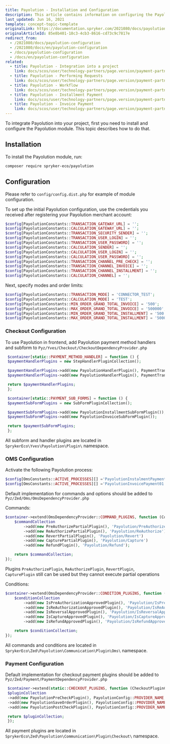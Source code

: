 ```yaml
---
title: Payolution - Installation and Configuration
description: This article contains information on configuring the Payolution module for the Spryker Commerce OS.
last_updated: Jun 16, 2021
template: concept-topic-template
originalLink: https://documentation.spryker.com/2021080/docs/payolution-configuration
originalArticleId: 85e8b401-18c3-4cb3-8616-cd73c9c7817e
redirect_from:
  - /2021080/docs/payolution-configuration
  - /2021080/docs/en/payolution-configuration
  - /docs/payolution-configuration
  - /docs/en/payolution-configuration
related:
  - title: Payolution - Integration into a project
    link: docs/scos/user/technology-partners/page.version/payment-partners/payolution/payolution-integration-into-a-project.html
  - title: Payolution - Performing Requests
    link: docs/scos/user/technology-partners/page.version/payment-partners/payolution/technical-details-and-howtos/payolution-performing-requests.html
  - title: Payolution - Workflow
    link: docs/scos/user/technology-partners/page.version/payment-partners/payolution/technical-details-and-howtos/payolution-workflow.html
  - title: Payolution - Installment Payment
    link: docs/scos/user/technology-partners/page.version/payment-partners/payolution/payolution-payment-methods/payolution-installment-payment.html
  - title: Payolution - Invoice Payment
    link: docs/scos/user/technology-partners/page.version/payment-partners/payolution/payolution-payment-methods/payolution-invoice-payment.html
---
```


To integrate Payolution into your project, first you need to install and configure the Payolution module. This topic describes how to do that.

## Installation

To install the Payolution module, run:

```Bash
composer require spryker-eco/payolution
```

## Configuration

Please refer to `config/config.dist.php` for example of module configuration.

To set up the initial Payolution configuration, use the credentials you received after registering your Payolution merchant account:

```php
$config[PayolutionConstants::TRANSACTION_GATEWAY_URL] = '';
$config[PayolutionConstants::CALCULATION_GATEWAY_URL] = '';
$config[PayolutionConstants::TRANSACTION_SECURITY_SENDER] = '';
$config[PayolutionConstants::TRANSACTION_USER_LOGIN] = '';
$config[PayolutionConstants::TRANSACTION_USER_PASSWORD] = '';
$config[PayolutionConstants::CALCULATION_SENDER] = '';
$config[PayolutionConstants::CALCULATION_USER_LOGIN] = '';
$config[PayolutionConstants::CALCULATION_USER_PASSWORD] = '';
$config[PayolutionConstants::TRANSACTION_CHANNEL_PRE_CHECK] = '';
$config[PayolutionConstants::TRANSACTION_CHANNEL_INVOICE] = '';
$config[PayolutionConstants::TRANSACTION_CHANNEL_INSTALLMENT] = '';
$config[PayolutionConstants::CALCULATION_CHANNEL] = '';
```

Next, specify modes and order limits:

```php
$config[PayolutionConstants::TRANSACTION_MODE] = 'CONNECTOR_TEST';
$config[PayolutionConstants::CALCULATION_MODE] = 'TEST';
$config[PayolutionConstants::MIN_ORDER_GRAND_TOTAL_INVOICE] = '500';
$config[PayolutionConstants::MAX_ORDER_GRAND_TOTAL_INVOICE] = '500000';
$config[PayolutionConstants::MIN_ORDER_GRAND_TOTAL_INSTALLMENT] = '500';
$config[PayolutionConstants::MAX_ORDER_GRAND_TOTAL_INSTALLMENT] = '500000';
 ```

### Checkout Configuration

To use Payolution in frontend, add Payolution payment method handlers and subform to `Pyz/Yves/Checkout/CheckoutDependencyProvider.php`

```php
 $container[static::PAYMENT_METHOD_HANDLER] = function () {
 $paymentHandlerPlugins = new StepHandlerPluginCollection();

 $paymentHandlerPlugins->add(new PayolutionHandlerPlugin(), PaymentTransfer::PAYOLUTION_INVOICE);
 $paymentHandlerPlugins->add(new PayolutionHandlerPlugin(), PaymentTransfer::PAYOLUTION_INSTALLMENT);

 return $paymentHandlerPlugins;
 };

 $container[static::PAYMENT_SUB_FORMS] = function () {
 $paymentSubFormPlugins = new SubFormPluginCollection();

 $paymentSubFormPlugins->add(new PayolutionInstallmentSubFormPlugin());
 $paymentSubFormPlugins->add(new PayolutionInvoiceSubFormPlugin());

 return $paymentSubFormPlugins;
 };
 ```

All subform and handler plugins are located in `SprykerEco\Yves\Payolution\Plugin\` namespace.

### OMS Configuration

Activate the following Payolution process:

```php
$config[OmsConstants::ACTIVE_PROCESSES][] ='PayolutionInstalmentPayment01',
$config[OmsConstants::ACTIVE_PROCESSES][] ='PayolutionInvoicePayment01',

 ```

Default implementation for commands and options should be added to `Pyz/Zed/Oms/OmsDependencyProvider.php`

Commands:

```php
$container->extend(OmsDependencyProvider::COMMAND_PLUGINS, function (CommandCollectionInterface $commandCollection) {
    $commandCollection
        ->add(new PreAuthorizePartialPlugin(), 'Payolution/PreAuthorize')
        ->add(new ReAuthorizePartialPlugin(), 'Payolution/ReAuthorize')
        ->add(new RevertPartialPlugin(), 'Payolution/Revert')
        ->add(new CapturePartialPlugin(), 'Payolution/Capture')
        ->add(new RefundPlugin(), 'Payolution/Refund');

    return $commandCollection;
});
```

Plugins `PreAuthorizePlugin`, `ReAuthorizePlugin`, `RevertPlugin`, `CapturePlugin` still can be used but they cannot execute partial operations

Conditions:

```php
$container->extend(OmsDependencyProvider::CONDITION_PLUGINS, function (ConditionCollectionInterface $conditionCollection) {
    $conditionCollection
        ->add(new IsPreAuthorizationApprovedPlugin(), 'Payolution/IsPreAuthorizationApproved')
        ->add(new IsReAuthorizationApprovedPlugin(), 'Payolution/IsReAuthorizationApproved')
        ->add(new IsReversalApprovedPlugin(), 'Payolution/IsReversalApproved')
        ->add(new IsCaptureApprovedPlugin(), 'Payolution/IsCaptureApproved')
        ->add(new IsRefundApprovedPlugin(), 'Payolution/IsRefundApproved');

    return $conditionCollection;
});
```

All commands and conditions are located in `SprykerEco\Zed\Payolution\Communication\Plugin\Oms\` namespace.

### Payment Configuration

Default implementation for checkout payment plugins should be added to `Pyz/Zed/Payment/PaymentDependencyProvider.php`

```php
 $container->extend(static::CHECKOUT_PLUGINS, function (CheckoutPluginCollection $pluginCollection) {
 $pluginCollection
 ->add(new PayolutionPreCheckPlugin(), PayolutionConfig::PROVIDER_NAME, static::CHECKOUT_PRE_CHECK_PLUGINS)
 ->add(new PayolutionSaveOrderPlugin(), PayolutionConfig::PROVIDER_NAME, static::CHECKOUT_ORDER_SAVER_PLUGINS)
 ->add(new PayolutionPostCheckPlugin(), PayolutionConfig::PROVIDER_NAME, static::CHECKOUT_POST_SAVE_PLUGINS);

 return $pluginCollection;
 });
 ```

All payment plugins are located in `SprykerEco\Zed\Payolution\Communication\Plugin\Checkout\` namespace.
